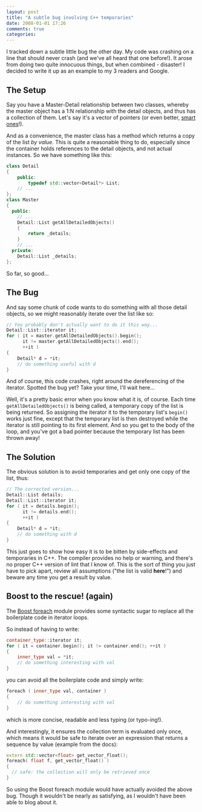 ```yaml
---
layout: post
title: "A subtle bug involving C++ temporaries"
date: 2008-01-01 17:26
comments: true
categories: 
---
```


I tracked down a subtle little bug the other day.  My code was crashing on a line that should never crash (and we've all heard that one before!).  It arose from doing two quite innocuous things, but when combined - disaster!  I decided to write it up as an example to my 3 readers and Google.

## The Setup

Say you have a Master-Detail relationship between two classes, whereby the master object has a 1:N relationship with the detail objects, and thus has a collection of them.  Let's say it's a vector of pointers (or even better, <a href="http://www.boost.org/">smart ones</a>!).

And as a convenience, the master class has a method which returns a copy of the list <i>by value</i>.  This is quite a reasonable thing to do, especially since the container holds references to the detail objects, and not actual instances.  So we have something like this:

``` c++
class Detail
{
    public:
        typedef std::vector<Detail*> List;
    // ...
};
class Master
{
  public:
    // ...
    Detail::List getAllDetailedObjects()
    {
        return _details;
    }
    // ...
  private:
    Detail::List _details;
};
```

So far, so good...

## The Bug

And say some chunk of code wants to do something with all those detail objects, so we might reasonably iterate over the list like so:

``` c++
// You probably don't actually want to do it this way...
Detail::List::iterator it;
for ( it = master.getAllDetailedObjects().begin();
      it != master.getAllDetailedObjects().end();
      ++it )
{
    Detail* d = *it;
    // do something useful with d
}
```

And of course, this code crashes, right around the dereferencing of the iterator.  Spotted the bug yet?  Take your time, I'll wait here...

Well, it's a pretty basic error when you know what it is, of course.  Each time `getAllDetailedObjects()` is being called, a temporary copy of the list is being returned.  So assigning the iterator it to the temporary list's `begin()` works just fine, except that the temporary list is then destroyed while the iterator is still pointing to its first element.  And so you get to the body of the loop, and you've got a bad pointer because the temporary list has been thrown away!

## The Solution

The obvious solution is to avoid temporaries and get only one copy of the list, thus:

``` c++
// The corrected version...
Detail::List details;
Detail::List::iterator it;
for ( it = details.begin();
      it != details.end();
      ++it )
{
    Detail* d = *it;
    // do something with d
}
```

This just goes to show how easy it is to be bitten by side-effects and temporaries in C++.  The compiler provides no help or warning, and there's no proper C++ version of lint that I know of.  This is the sort of thing you just have to pick apart, review all assumptions ("the list is valid <b>here</b>!") and beware any time you get a result by value.

## Boost to the rescue! (again)

The <a href="http://www.boost.org/doc/html/foreach.html">Boost foreach</a> module provides some syntactic sugar to replace all the boilerplate code in iterator loops.  

So instead of having to write:

``` c++
container_type::iterator it;
for ( it = container.begin(); it != container.end(); ++it )
{
    inner_type val = *it;
    // do something interesting with val
}
```

you can avoid all the boilerplate code and simply write:

``` c++
foreach ( inner_type val, container )
{
    // do something interesting with val
}
```

which is more concise, readable and less typing (or typo-ing!).

And interestingly, it ensures the collection term is evaluated only once, which means it would be safe to iterate over an expression that returns a sequence by value (example from the docs):

``` c++
extern std::vector<float> get_vector_float();
foreach( float f, get_vector_float() )
{
  // safe: the collection will only be retrieved once
}
```

So using the Boost foreach module would have actually avoided the above bug.  Though it wouldn't be nearly as satisfying, as I wouldn't have been able to blog about it.
